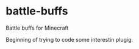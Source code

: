 battle-buffs
============

Battle buffs for Minecraft

Beginning of trying to code some interestin plugig.
